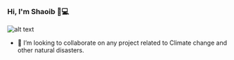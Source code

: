 ### Hi, I'm Shaoib 👋💻
![alt text](https://hackernoon.com/hn-images/1*K_YuW1TgOmn7LD816Xy9cg.png)

- 👯 I’m looking to collaborate on any project related to Climate change and other natural disasters. 



<!--
**Shoaibpython/Shoaibpython** is a ✨ _special_ ✨ repository because its `README.md` (this file) appears on your GitHub profile.

Here are some ideas to get you started:

- 🔭 I’m currently working on ...
- 🌱 I’m currently learning ...
- 👯 I’m looking to collaborate on ...
- 🤔 I’m looking for help with ...
- 💬 Ask me about ...
- 📫 How to reach me: ...
- 😄 Pronouns: ...
- ⚡ Fun fact: ...
-->
